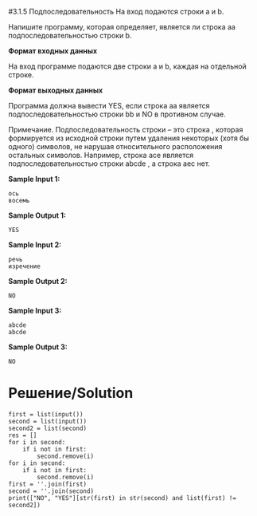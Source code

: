 #3.1.5 Подпоследовательность
На вход подаются строки a и b. 

Напишите программу, которая определяет, является ли строка aa подпоследовательностью строки b.

**Формат входных данных**

На вход программе подаются две строки a и b, каждая на отдельной строке. 

**Формат выходных данных**

Программа должна вывести YES, если строка aa является подпоследовательностью строки bb и NO в противном случае.

Примечание. Подпоследовательность строки – это строка , которая формируется из исходной строки путем удаления некоторых (хотя бы одного) символов, не нарушая относительного расположения остальных символов. Например, строка ace является подпоследовательностью строки abcde , а строка aec нет.

**Sample Input 1:**
```
ось
восемь
```
**Sample Output 1:**
```
YES
```
**Sample Input 2:**
```
речь
изречение
```
**Sample Output 2:**
```
NO
```
**Sample Input 3:**
```
abcde
abcde
```
**Sample Output 3:**
```
NO
```
# Решение/Solution

```
first = list(input())
second = list(input())
second2 = list(second)
res = []
for i in second:
    if i not in first:
        second.remove(i)
for i in second:
    if i not in first:
        second.remove(i)
first = ''.join(first)
second = ''.join(second)
print(["NO", "YES"][str(first) in str(second) and list(first) != second2])
```
